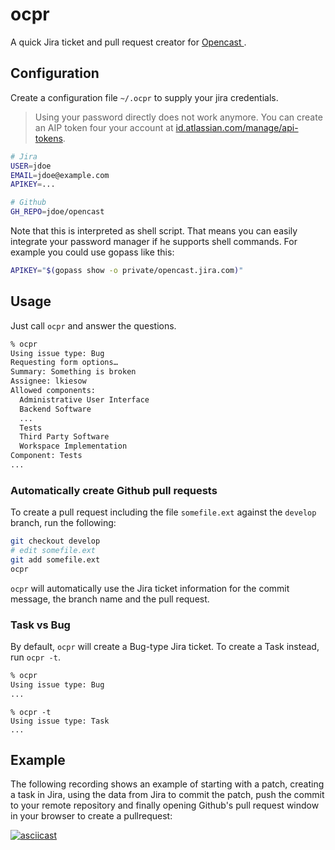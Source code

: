 # ocpr

A quick Jira ticket and pull request creator for [Opencast
](http://opencast.org).


## Configuration

Create a configuration file `~/.ocpr` to supply your jira credentials.

> Using your password directly does not work anymore.
> You can create an AIP token four your account at
> [id.atlassian.com/manage/api-tokens](https://id.atlassian.com/manage/api-tokens).

```bash
# Jira
USER=jdoe
EMAIL=jdoe@example.com
APIKEY=...

# Github
GH_REPO=jdoe/opencast
```

Note that this is interpreted as shell script. That means you can easily
integrate your password manager if he supports shell commands. For example you
could use gopass like this:

```bash
APIKEY="$(gopass show -o private/opencast.jira.com)"
```


## Usage

Just call `ocpr` and answer the questions.

```sh
% ocpr
Using issue type: Bug
Requesting form options…
Summary: Something is broken
Assignee: lkiesow
Allowed components:
  Administrative User Interface
  Backend Software
  ...
  Tests
  Third Party Software
  Workspace Implementation
Component: Tests
...
```

### Automatically create Github pull requests

To create a pull request including the file `somefile.ext` against the `develop`
branch, run the following:

```sh
git checkout develop
# edit somefile.ext
git add somefile.ext
ocpr
```

`ocpr` will automatically use the Jira ticket information for the commit
message, the branch name and the pull request.

### Task vs Bug

By default, `ocpr` will create a Bug-type Jira ticket.
To create a Task instead, run `ocpr -t`.

```sh
% ocpr
Using issue type: Bug
...
```

```
% ocpr -t
Using issue type: Task
...
```

## Example

The following recording shows an example of starting with a patch, creating a
task in Jira, using the data from Jira to commit the patch, push the commit to
your remote repository and finally opening Github's pull request window in your
browser to create a pullrequest:

[![asciicast](https://asciinema.org/a/2wBAC6mRSMfiepvp4iGUznGHT.png)
](https://asciinema.org/a/2wBAC6mRSMfiepvp4iGUznGHT)
